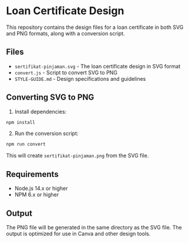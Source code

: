 # Loan Certificate Design

This repository contains the design files for a loan certificate in both SVG and PNG formats, along with a conversion script.

## Files
- `sertifikat-pinjaman.svg` - The loan certificate design in SVG format
- `convert.js` - Script to convert SVG to PNG
- `STYLE-GUIDE.md` - Design specifications and guidelines

## Converting SVG to PNG

1. Install dependencies:
```bash
npm install
```

2. Run the conversion script:
```bash
npm run convert
```

This will create `sertifikat-pinjaman.png` from the SVG file.

## Requirements
- Node.js 14.x or higher
- NPM 6.x or higher

## Output
The PNG file will be generated in the same directory as the SVG file. The output is optimized for use in Canva and other design tools.